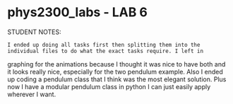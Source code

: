 # phys2300_labs - LAB 6

STUDENT NOTES: 

	I ended up doing all tasks first then splitting them into the individual files to do what the exact tasks require. I left in
graphing for the animations because I thought it was nice to have both and it looks really nice, especially for the two pendulum example.
Also I ended up coding a pendulum class that I think was the most elegant solution. Plus now I have a modular pendulum class in python I can just 
easily apply wherever I want. 
